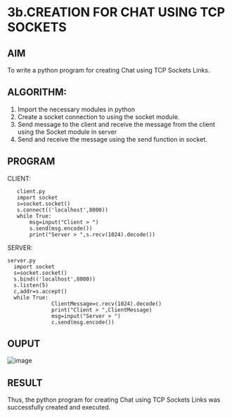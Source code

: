 # 3b.CREATION FOR CHAT USING TCP SOCKETS
## AIM
To write a python program for creating Chat using TCP Sockets Links.
## ALGORITHM:
1. Import the necessary modules in python
2. Create a socket connection to using the socket module.
3. Send message to the client and receive the message from the client using the Socket module in
 server
4. Send and receive the message using the send function in socket.
## PROGRAM
CLIENT:
```
   client.py
   import socket 
   s=socket.socket() 
   s.connect(('localhost',8000)) 
   while True: 
       msg=input("Client > ") 
       s.send(msg.encode()) 
       print("Server > ",s.recv(1024).decode())
```
SERVER:
```
server.py
  import socket 
  s=socket.socket() 
  s.bind(('localhost',8000)) 
  s.listen(5) 
  c,addr=s.accept() 
  while True: 
              ClientMessage=c.recv(1024).decode() 
              print("Client > ",ClientMessage) 
              msg=input("Server > ") 
              c.send(msg.encode())
```
## OUPUT
![image](https://github.com/user-attachments/assets/6b8934ce-e6f5-42bd-86aa-a3f636eebd24)

## RESULT
Thus, the python program for creating Chat using TCP Sockets Links was successfully 
created and executed.
